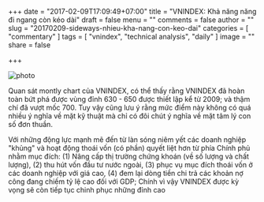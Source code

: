 +++
date = "2017-02-09T17:09:49+07:00"
title = "VNINDEX: Khả năng năng đi ngang còn kéo dài"
draft = false
menu = ""
comments = false
author = ""
slug = "20170209-sideways-nhieu-kha-nang-con-keo-dai"
categories = [
	"commentary"
]
tags = [
  "vnindex", "technical analysis", "daily"
]
image = ""
share = false

+++

![photo][img-url]

[img-url]: //c1.staticflickr.com/1/622/32437217920_c15403e72d_z.jpg


Quan sát montly chart của VNINDEX, có thể thấy rằng VNINDEX đã hoàn toàn bứt phá được vùng đỉnh 630 - 650 được thiết lập kể từ 2009; và thậm chí đã vượt mốc 700. Tuy vậy cũng lưu ý rằng mức điểm này không có quá nhiều ý nghĩa về mặt kỹ thuật mà chỉ có đôi chút ý nghĩa về mặt tâm lý con số đơn thuần. 

<!--more-->

Với những động lực mạnh mẽ đến từ làn sóng niêm yết các doanh nghiệp "khủng" và hoạt động thoái vốn (có phần) quyết liệt hơn từ phía Chính phủ nhằm mục đích: (1) Nâng cấp thị trường chứng khoán (về số lượng và chất lượng), (2) thu hút vốn đầu tư nước ngoài, (3) phục vụ mục đích thoái vốn ở các doanh nghiệp với giá cao, (4) đem lại dòng tiền chi trả các khoản nợ công đang chiếm tỷ lệ cao đối với GDP; Chính vì vậy VNINDEX được kỳ vọng sẽ còn tiếp tục chinh phục những đỉnh cao
